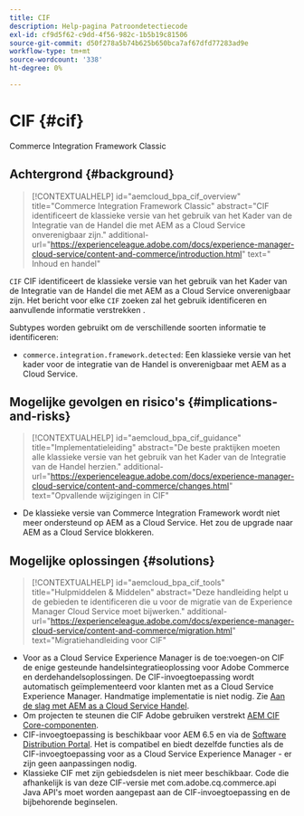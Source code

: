 ```yaml
---
title: CIF
description: Help-pagina Patroondetectiecode
exl-id: cf9d5f62-c9dd-4f56-982c-1b5b19c81506
source-git-commit: d50f278a5b74b625b650bca7af67dfd77283ad9e
workflow-type: tm+mt
source-wordcount: '338'
ht-degree: 0%

---
```


# CIF {#cif}

Commerce Integration Framework Classic

## Achtergrond {#background}

>[!CONTEXTUALHELP]
>id="aemcloud_bpa_cif_overview"
>title="Commerce Integration Framework Classic"
>abstract="CIF identificeert de klassieke versie van het gebruik van het Kader van de Integratie van de Handel die met AEM as a Cloud Service onverenigbaar zijn."
>additional-url="https://experienceleague.adobe.com/docs/experience-manager-cloud-service/content-and-commerce/introduction.html" text=" Inhoud en handel"

`CIF` CIF identificeert de klassieke versie van het gebruik van het Kader van de Integratie van de Handel die met AEM as a Cloud Service onverenigbaar zijn. Het bericht voor elke `CIF` zoeken zal het gebruik identificeren en aanvullende informatie verstrekken .

Subtypes worden gebruikt om de verschillende soorten informatie te identificeren:

* `commerce.integration.framework.detected`: Een klassieke versie van het kader voor de integratie van de Handel is onverenigbaar met AEM as a Cloud Service.


## Mogelijke gevolgen en risico&#39;s {#implications-and-risks}

>[!CONTEXTUALHELP]
>id="aemcloud_bpa_cif_guidance"
>title="Implementatieleiding"
>abstract="De beste praktijken moeten alle klassieke versie van het gebruik van het Kader van de Integratie van de Handel herzien."
>additional-url="https://experienceleague.adobe.com/docs/experience-manager-cloud-service/content-and-commerce/changes.html" text="Opvallende wijzigingen in CIF"

* De klassieke versie van Commerce Integration Framework wordt niet meer ondersteund op AEM as a Cloud Service. Het zou de upgrade naar AEM as a Cloud Service blokkeren.

## Mogelijke oplossingen {#solutions}

>[!CONTEXTUALHELP]
>id="aemcloud_bpa_cif_tools"
>title="Hulpmiddelen &amp; Middelen"
>abstract="Deze handleiding helpt u de gebieden te identificeren die u voor de migratie van de Experience Manager Cloud Service moet bijwerken."
>additional-url="https://experienceleague.adobe.com/docs/experience-manager-cloud-service/content-and-commerce/migration.html" text="Migratiehandleiding voor CIF"

* Voor as a Cloud Service Experience Manager is de toe:voegen-on CIF de enige gesteunde handelsintegratieoplossing voor Adobe Commerce en derdehandelsoplossingen. De CIF-invoegtoepassing wordt automatisch geïmplementeerd voor klanten met as a Cloud Service Experience Manager. Handmatige implementatie is niet nodig. Zie [Aan de slag met AEM as a Cloud Service Handel](https://experienceleague.adobe.com/docs/experience-manager-cloud-service/content-and-commerce/storefront/getting-started.html).
* Om projecten te steunen die CIF Adobe gebruiken verstrekt [AEM CIF Core-componenten](https://github.com/adobe/aem-core-cif-components).
* CIF-invoegtoepassing is beschikbaar voor AEM 6.5 en via de [Software Distribution Portal](https://experience.adobe.com/#/downloads/content/software-distribution/en/aem.html). Het is compatibel en biedt dezelfde functies als de CIF-invoegtoepassing voor as a Cloud Service Experience Manager - er zijn geen aanpassingen nodig.
* Klassieke CIF met zijn gebiedsdelen is niet meer beschikbaar. Code die afhankelijk is van deze CIF-versie met com.adobe.cq.commerce.api Java API&#39;s moet worden aangepast aan de CIF-invoegtoepassing en de bijbehorende beginselen.
